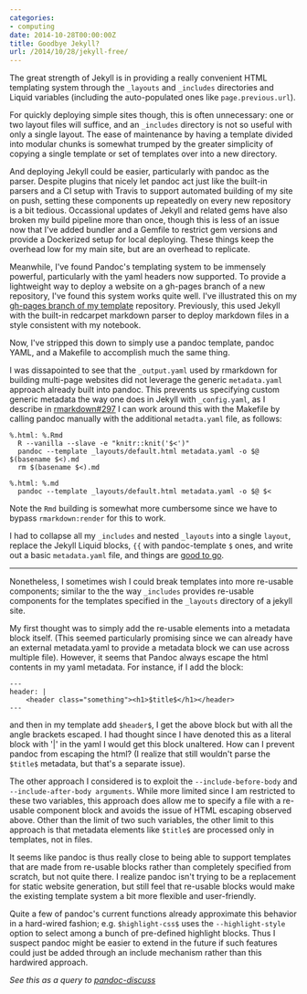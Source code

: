 ```yaml
---
categories:
- computing
date: 2014-10-28T00:00:00Z
title: Goodbye Jekyll?
url: /2014/10/28/jekyll-free/
---
```


The great strength of Jekyll is in providing a really convenient HTML
templating system through the `_layouts` and `_includes` directories
and Liquid variables (including the auto-populated ones like
`page.previous.url`).

For quickly deploying simple sites though, this is often unnecessary:
one or two layout files will suffice, and an `_includes` directory is not
so useful with only a single layout. The ease of maintenance by having a
template divided into modular chunks is somewhat trumped by the greater
simplicity of copying a single template or set of templates over into
a new directory.

And deploying Jekyll could be easier, particularly with pandoc as
the parser.  Despite plugins that nicely let pandoc act just like the
built-in parsers and a CI setup with Travis to support automated building
of my site on push, setting these components up repeatedly on every new
repository is a bit tedious.  Occassional updates of Jekyll and related
gems have also broken my build pipeline more than once, though this is
less of an issue now that I've added bundler and a Gemfile to restrict gem
versions and provide a Dockerized setup for local deploying.  These things
keep the overhead low for my main site, but are an overhead to replicate.


Meanwhile, I've found Pandoc's templating system to be immensely powerful,
particularly with the yaml headers now supported. To provide a lightweight
way to deploy a website on a gh-pages branch of a new repository, I've
found this system works quite well.  I've illustrated this on my [gh-pages
branch of my template](https://github.com/cboettig/tree/gh-pages)
repository.  Previously, this used Jekyll with the built-in redcarpet markdown
parser to deploy markdown files in a style consistent with my notebook. 

Now, I've stripped this down to simply use a pandoc template, pandoc YAML,
and a Makefile to accomplish much the same thing.  


I was dissapointed to see that the `_output.yaml` used by rmarkdown for 
building multi-page websites 
did not leverage the generic `metadata.yaml` approach already built into
pandoc.  This prevents us specifying custom generic metadata the way one
does in Jekyll with `_config.yaml`, as I describe in [rmarkdown#297](https://github.com/rstudio/rmarkdown/issues/297)
I can work around this with the Makefile by calling pandoc manually
with the additional `metadta.yaml` file, as follows:

```Make
%.html: %.Rmd
  R --vanilla --slave -e "knitr::knit('$<')"
  pandoc --template _layouts/default.html metadata.yaml -o $@ $(basename $<).md
  rm $(basename $<).md

%.html: %.md
  pandoc --template _layouts/default.html metadata.yaml -o $@ $< 

```

Note the `Rmd` building is somewhat more cumbersome since we have to bypass `rmarkdown:render` for this to work.

I had to collapse all my `_includes` and nested `_layouts` into a single `layout`, replace the Jekyll Liquid blocks, `{{` with pandoc-template `$` ones, and write out a basic `metadata.yaml` file, and things are [good to go](http://io.carlboettiger.info/template/).  

-------


Nonetheless, I
sometimes wish I could break templates into more re-usable components;
similar to the the way `_includes` provides re-usable components for
the templates specified in the `_layouts` directory of a jekyll site.

My first thought was to simply add the re-usable elements into a metadata
block itself. (This seemed particularly promising since we can already
have an external metadata.yaml to provide a metadata block we can use
across multiple file).  However, it seems that Pandoc always escape the
html contents in my yaml metadata.  For instance, if I add the block:


```
---
header: |
    <header class="something"><h1>$title$</h1></header>
---
```

and then in my template add `$header$`, I get the above block but with
all the angle brackets escaped.  I had thought since I have denoted this
as a literal block with '|' in the yaml I would get this block unaltered.
How can I prevent pandoc from escaping the html? (I realize that still
wouldn't parse the `$title$` metadata, but that's a separate issue).

The other approach I considered is to exploit the  `--include-before-body`
and `--include-after-body arguments`.  While more limited since I am
restricted to these two variables, this approach does allow me to specify
a file with a re-usable component block and avoids the issue of HTML
escaping observed above.  Other than the limit of two such variables,
the other limit to this approach is that metadata elements like `$title$`
are processed only in templates, not in files.


It seems like pandoc is thus really close to being able to support
templates that are made from re-usable blocks rather than completely
specified from scratch, but not quite there.  I realize pandoc isn't
trying to be a replacement for static website generation, but still feel
that re-usable blocks would make the existing template system a bit more
flexible and user-friendly.

Quite a few of pandoc's current functions already approximate this
behavior in a hard-wired fashion; e.g. `$highlight-css$` uses the
`--highlight-style` option to select among a bunch of pre-defined
highlight blocks.  Thus I suspect pandoc might be easier to extend
in the future if such features could just be added through an include
mechanism rather than this hardwired approach. 


_See this as a query to [pandoc-discuss](https://groups.google.com/forum/#!topic/pandoc-discuss/pe63zLmNwtk)_


